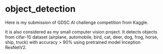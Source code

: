 # object_detection
Here is my submission of GDSC AI challenge competition from Kaggle. 

It is also considered as my small computer vision project. It detects objects from cifar-10 dataset (airplane, automobile, bird, cat, deer, dog, frog, horse, ship, truck) with accuracy > 90% using pretrained model Inception ResNetV2.

